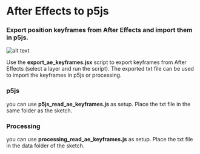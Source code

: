 # After Effects to p5js
### Export position keyframes from After Effects and import them in p5js.

![alt text](https://github.com/hanswillem/ae_to_p5js_and_processing/blob/master/image.gif)

Use the **export_ae_keyframes.jsx** script to export keyframes from After Effects (select a layer and run the script).
The exported txt file can be used to import the keyframes in p5js or processing. 

### p5js 
you can use **p5js_read_ae_keyframes.js** as setup. Place the txt file in the same folder as the sketch.

### Processing
you can use **processing_read_ae_keyframes.js** as setup. Place the txt file in the data folder of the sketch.
